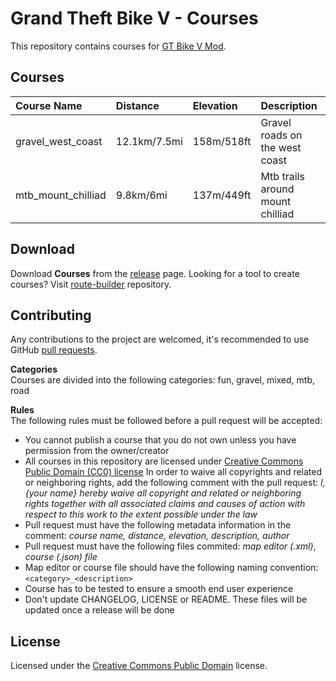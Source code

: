 # Grand Theft Bike V - Courses
 
This repository contains courses for [GT Bike V Mod](https://de.gta5-mods.com/scripts/gt-bike-v).

## Courses

| Course Name        | Distance     | Elevation  | Description                      | Author         |
| :----------------- | :----------- | :--------- | :------------------------------- | :------------- |
| gravel_west_coast  | 12.1km/7.5mi | 158m/518ft | Gravel roads on the west coast   | Matthias Urech |
| mtb_mount_chilliad | 9.8km/6mi    | 137m/449ft | Mtb trails around mount chilliad | Matthias Urech |

## Download

Download **Courses** from the [release](https://github.com/gtbikev/courses/releases) page. Looking for a tool to create courses? Visit [route-builder](https://github.com/gtbikev/route-builder) repository.

## Contributing
Any contributions to the project are welcomed, it's recommended to use GitHub [pull requests](https://help.github.com/en/github/collaborating-with-issues-and-pull-requests/about-pull-requests).

**Categories**  
Courses are divided into the following categories: fun, gravel, mixed, mtb, road

**Rules**  
The following rules must be followed before a pull request will be accepted:
* You cannot publish a course that you do not own unless you have permission from the owner/creator
* All courses in this repository are licensed under [Creative Commons Public Domain (CC0) license](https://creativecommons.org/share-your-work/public-domain/cc0/) In order to waive all copyrights and related or neighboring rights, add the following comment with the pull request: *I, {your name} hereby waive all copyright and related or neighboring rights together with all associated claims and causes of action with respect to this work to the extent possible under the law*
* Pull request must have the following metadata information in the comment: *course name, distance, elevation, description, author*
* Pull request must have the following files commited: *map editor (.xml)*, *course (.json) file*
* Map editor or course file should have the following naming convention: ````<category>_<description>````
* Course has to be tested to ensure a smooth end user experience
* Don't update CHANGELOG, LICENSE or README. These files will be updated once a release will be done

## License

Licensed under the [Creative Commons Public Domain](https://creativecommons.org/share-your-work/public-domain/cc0/) license.
